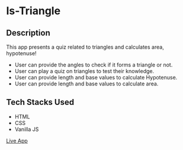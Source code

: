 # Is-Triangle

## Description

This app presents a quiz related to triangles and calculates area, hypotenuse!

* User can provide the angles to check if it forms a triangle or not.
* User can play a quiz on triangles to test their knowledge.
* User can provide length and base values to calculate Hypotenuse.
* User can provide length and base values to calculate area.


## Tech Stacks Used

 * HTML
 * CSS
 * Vanilla JS


[Live App](https://aditi-triangles-fun.netlify.app/ "Live App")
